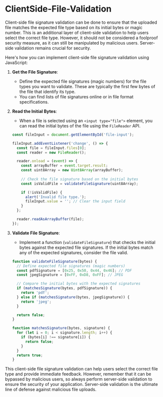 # ClientSide-File-Validation
Client-side file signature validation can be done to ensure that the uploaded file matches the expected file type based on its initial bytes or magic number. This is an additional layer of client-side validation to help users select the correct file type. However, it should not be considered a foolproof security measure, as it can still be manipulated by malicious users. Server-side validation remains crucial for security.

Here's how you can implement client-side file signature validation using JavaScript:

1. **Get the File Signature**:
   - Define the expected file signatures (magic numbers) for the file types you want to validate. These are typically the first few bytes of the file that identify its type.
   - You can find lists of file signatures online or in file format specifications.

2. **Read the Initial Bytes**:
   - When a file is selected using an `<input type="file">` element, you can read the initial bytes of the file using the `FileReader` API.

   ```javascript
   const fileInput = document.getElementById('file-input');

   fileInput.addEventListener('change', () => {
     const file = fileInput.files[0];
     const reader = new FileReader();

     reader.onload = (event) => {
       const arrayBuffer = event.target.result;
       const uint8Array = new Uint8Array(arrayBuffer);
       
       // Check the file signature based on the initial bytes
       const isValidFile = validateFileSignature(uint8Array);

       if (!isValidFile) {
         alert('Invalid file type.');
         fileInput.value = ''; // Clear the input field
       }
     };

     reader.readAsArrayBuffer(file);
   });
   ```

3. **Validate File Signature**:
   - Implement a function (`validateFileSignature`) that checks the initial bytes against the expected file signatures. If the initial bytes match any of the expected signatures, consider the file valid.

   ```javascript
   function validateFileSignature(bytes) {
     // Define expected file signatures (magic numbers)
     const pdfSignature = [0x25, 0x50, 0x44, 0x46]; // PDF
     const jpegSignature = [0xFF, 0xD8, 0xFF]; // JPEG

     // Compare the initial bytes with the expected signatures
     if (matchesSignature(bytes, pdfSignature)) {
       return 'pdf';
     } else if (matchesSignature(bytes, jpegSignature)) {
       return 'jpeg';
     }

     return false;
   }

   function matchesSignature(bytes, signature) {
     for (let i = 0; i < signature.length; i++) {
       if (bytes[i] !== signature[i]) {
         return false;
       }
     }
     return true;
   }
   ```

This client-side file signature validation can help users select the correct file type and provide immediate feedback. However, remember that it can be bypassed by malicious users, so always perform server-side validation to ensure the security of your application. Server-side validation is the ultimate line of defense against malicious file uploads.

